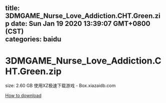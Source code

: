 
title: 3DMGAME_Nurse_Love_Addiction.CHT.Green.zip
date: Sun Jan 19 2020 13:39:07 GMT+0800 (CST)    
categories: baidu
---

# 3DMGAME_Nurse_Love_Addiction.CHT.Green.zip
size: 2.60 GB
 使用XZ极速下载游戏 - Box.xiazaidb.com
 

[How to download](https://bpcam.bemobtrk.com/go/2ceec3aa-1ca2-46d6-b9ff-aaa5c184517c?jno=4285)